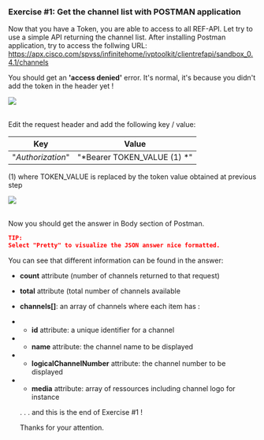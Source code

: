 ### Exercise #1: Get the channel list with POSTMAN application

Now that you have a Token, you are able to access to all REF-API.
Let try to use a simple API returning the channel list.
After installing Postman application, try to access the follwing URL:
https://apx.cisco.com/spvss/infinitehome/ivptoolkit/clientrefapi/sandbox_0.4.1/channels

You should get an **'access denied'** error.
It's normal, it's because you didn't add the token in the header yet !

  ![](/posts/files/itk-start-ref-api-101/assets/images/Start-REF-API-101-10.jpg)<br/><br/>

Edit the request header and add the following key / value:


Key | Value
------| ------------
"*Authorization*" | "*Bearer TOKEN_VALUE (1) *"
(1) where TOKEN_VALUE is replaced by the token value obtained at previous step
</br>





  ![](/posts/files/itk-start-ref-api-101/assets/images/Start-REF-API-101-20.jpg)<br/><br/>

Now you should get the answer in Body section of Postman.
```json
TIP:
Select "Pretty" to visualize the JSON answer nice formatted.
```


You can see that different information can be found in the answer:

- **count** attribute (number of channels returned to that request)
- **total** attribute (total number of channels available
- **channels[]**: an array of channels where each item has :


- - **id** attribute: a unique identifier for a channel
- - **name** attribute: the channel name to be displayed
- - **logicalChannelNumber** attribute: the channel number to be displayed
- - **media** attribute: array of ressources including channel logo for instance






  . . . and this is the end of Exercise #1 !

  Thanks for your attention.

